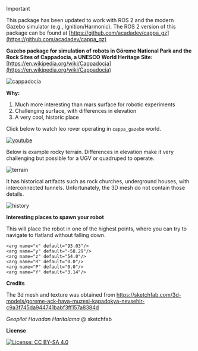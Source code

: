 > [!IMPORTANT]
> This package has been updated to work with ROS 2 and the modern Gazebo simulator (e.g., Ignition/Harmonic).
> The ROS 2 version of this package can be found at [https://github.com/acadadev/cappa_gz](https://github.com/acadadev/cappa_gz)

**Gazebo package for simulation of robots in Göreme National Park and the Rock Sites of Cappadocia, a UNESCO World Heritage Site:** [https://en.wikipedia.org/wiki/Cappadocia](https://en.wikipedia.org/wiki/Cappadocia)

![cappadocia](img/cappadocia.png)

**Why:** 

1. Much more interesting than mars surface for robotic experiments
2. Challenging surface, with differences in elevation
3. A very cool, historic place

Click below to watch leo rover operating in `cappa_gazebo` world.

[![youtube](img/video.png)](https://www.youtube.com/watch?v=cJ40pY9OZkQ&list=PLhs9beB-7uGmBwwLzHsA_CgLv8od5Ky2-)

Below is example rocky terrain. Differences in elevation make it very challenging but possible for a UGV or quadruped to operate.

![terrain](img/terrain.png)

It has historical artifacts such as rock churches, underground houses, with interconnected tunnels. Unfortunately, the 3D mesh do not contain those details.

![history](img/history.png)

**Interesting places to spawn your robot**

This will place the robot in one of the highest points, where you can try to navigate to flatland without falling down.

```
<arg name="x" default="93.03"/>
<arg name="y" default="-58.29"/>
<arg name="z" default="54.0"/>
<arg name="R" default="0.0"/>
<arg name="P" default="0.0"/>
<arg name="Y" default="3.14"/>
```

**Credits**

The 3d mesh and texture was obtained from https://sketchfab.com/3d-models/goreme-ack-hava-muzesi-kapadokya-nevsehir-c9a3f745da944741babf3ff157a8384d

*Geopilot Havadan Haritalama* @ sketchfab

**License**

[![License: CC BY-SA 4.0](https://img.shields.io/badge/License-CC%20BY--SA%204.0-lightgrey.svg)](https://creativecommons.org/licenses/by-sa/4.0/)


